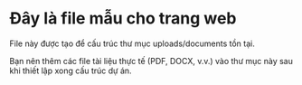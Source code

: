 # Đây là file mẫu cho trang web

File này được tạo để cấu trúc thư mục uploads/documents tồn tại.

Bạn nên thêm các file tài liệu thực tế (PDF, DOCX, v.v.) vào thư mục này sau khi thiết lập xong cấu trúc dự án. 